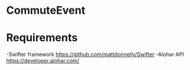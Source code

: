 # CommuteEvent
# Requirements
-Swifter framework https://github.com/mattdonnelly/Swifter
-Alohar API https://developer.alohar.com/
